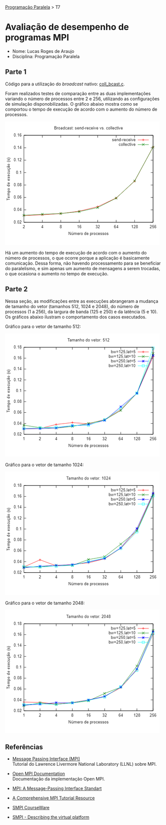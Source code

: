 [Programação Paralela](https://github.com/lucasroges/elc139-2019a) > T7

# Avaliação de desempenho de programas MPI

- Nome: Lucas Roges de Araujo
- Disciplina: Programação Paralela

## Parte 1

Código para a utilização do *broadcast* nativo: [coll_bcast.c](coll_bcast.c).

Foram realizados testes de comparação entre as duas implementações variando o número de processos entre 2 e 256, utilizando as configurações de simulação disponobilizadas. O gráfico abaixo mostra como se comportou o tempo de execução de acordo com o aumento do número de processos.

![parte1](parte1.png)

Há um aumento do tempo de execução de acordo com o aumento do número de processos, o que ocorre porque a aplicação é basicamente comunicação. Dessa forma, não havendo processamento para se beneficiar do paralelismo, e sim apenas um aumento de mensagens a serem trocadas, o que ocasiona o aumento no tempo de execução.

## Parte 2

Nessa seção, as modificações entre as execuções abrangeram a mudança de tamanho do vetor (tamanhos 512, 1024 e 2048), do número de processos (1 a 256), da largura de banda (125 e 250) e da latência (5 e 10). Os gráficos abaixo ilustram o comportamento dos casos executados.

Gráfico para o vetor de tamanho 512:

![parte2-512](parte2-512.png)

Gráfico para o vetor de tamanho 1024:

![parte2-1024](parte2-1024.png)

Gráfico para o vetor de tamanho 2048:

![parte2-2048](parte2-2048.png)

## Referências

- [Message Passing Interface (MPI)](https://computing.llnl.gov/tutorials/mpi/)  
  Tutorial do Lawrence Livermore National Laboratory (LLNL) sobre MPI.

- [Open MPI Documentation](https://www.open-mpi.org/doc/)  
  Documentação da implementação Open MPI.

- [MPI: A Message-Passing Interface Standart](https://www.mpi-forum.org/docs/mpi-3.1/mpi31-report.pdf)  
- [A Comprehensive MPI Tutorial Resource](http://mpitutorial.com/)  
- [SMPI CourseWare](https://simgrid.github.io/SMPI_CourseWare/)  
- [SMPI - Describing the virtual platform](http://simgrid.gforge.inria.fr/simgrid/3.20/doc/platform.html)
